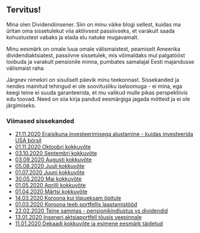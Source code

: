 ## Tervitus!

Mina olen Dividendiinsener. Siin on minu väike blogi sellest, kuidas ma üritan oma sissetulekut viia aktiivsest
passiivseks, et varakult saada kohustustest vabaks ja elada elu natuke mugavamalt.

Minu eesmärk on omale luua omale välismaistest, peamiselt Ameerika dividendiaktsiatest, passiivne sissetulek, mis võimaldaks mul 
palgatööst loobuda ja varakult pensionile minna, pumbates samalajal Eesti majandusse välismaist raha. 

Järgnev nimekiri on sisuliselt päevik minu teekonnast. Sissekanded ja nendes mainitud tehingud ei ole soovitusliku 
iseloomuga - ei mina, ega keegi teine ei suuda garanteerida, et mu valikud mulle pikas perspektiivis edu toovad. Need
on siia kirja pandud eesmärgiga jagada mõtteid ja ei ole järgimiseks.    

### Viimased sissekanded

* [21.11.2020 Eraisikuna investeerimisega alustamine - kuidas investeerida USA börsil](2020-11-21-investeerimisega-alustamine)
* [01.11.2020 Oktoobri kokkuvõte](./2020-11-01-oktoobrikokkuvote/)
* [03.10.2020 Septembri kokkuvõte](./2020-10-03-septembrikokkuvote/)
* [03.09.2020 Augusti kokkuvõte](./03-09-2020-augustikokkuvote/)
* [05.08.2020 Juuli kokkuvõte](./05-08-2020-juulikokkuvote/)
* [01.07.2020 Juuni kokkuvõte](./01-07-2020-juunikokkuvote/)
* [30.05.2020 Mai kokkuvõte](./30-05-2020-maikokkuvote/)
* [01.05.2020 Aprilli kokkuvõte](./01-05-2020-aprillikokkuvote/)
* [01.04.2020 Märtsi kokkuvõte](./01-04-2020-martsikokkuvote/)
* [14.03.2020 Koroona kui lõpueksam õpitule](./14-03-2020-koroona2)
* [01.03.2020 Koroona teeb portfellis laastamistööd](./01-03-2020-koroona)
* [22.02.2020 Teine sammas - pensionikindlustus vs dividendid](./22-02-2020-pensionikindlustus)
* [13.01.2020 Inseneri aktsiaportfell tõusis veepinnale](./13-01-2020-kasum)
* [11.01.2020 Dekaadi kokkuvõte ja esimene eesmärk täidetud](./11-01-2020-algus)
